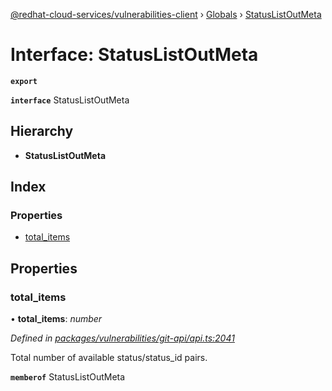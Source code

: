 [@redhat-cloud-services/vulnerabilities-client](../README.md) › [Globals](../globals.md) › [StatusListOutMeta](statuslistoutmeta.md)

# Interface: StatusListOutMeta

**`export`** 

**`interface`** StatusListOutMeta

## Hierarchy

* **StatusListOutMeta**

## Index

### Properties

* [total_items](statuslistoutmeta.md#total_items)

## Properties

###  total_items

• **total_items**: *number*

*Defined in [packages/vulnerabilities/git-api/api.ts:2041](https://github.com/RedHatInsights/javascript-clients/blob/master/packages/vulnerabilities/git-api/api.ts#L2041)*

Total number of available status/status_id pairs.

**`memberof`** StatusListOutMeta
